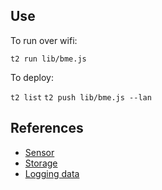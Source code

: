 ## Use

To run over wifi:

`t2 run lib/bme.js`

To deploy:

`t2 list`
`t2 push lib/bme.js --lan`

## References

- [Sensor](https://learn.sparkfun.com/tutorials/experiment-guide-for-the-johnny-five-inventors-kit/experiment-10-using-the-bme280)
- [Storage](https://tessel.github.io/t2-start/modules/storage.html)
- [Logging data](https://learn.sparkfun.com/tutorials/logging-data-to-google-sheets-with-the-tessel-2/firmware-logging-data-with-fs)
